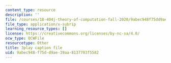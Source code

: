 ```yaml
---
content_type: resource
description: ''
file: /courses/18-404j-theory-of-computation-fall-2020/9abec948f75dd9ae39aa8137703f5582_oNsscmUwjMU.srt
file_type: application/x-subrip
learning_resource_types: []
license: https://creativecommons.org/licenses/by-nc-sa/4.0/
ocw_type: OCWFile
resourcetype: Other
title: 3play caption file
uid: 9abec948-f75d-d9ae-39aa-8137703f5582
---
```

